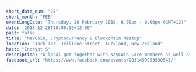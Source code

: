 ```yaml
---
short_date_num: "28"
short_month: "FEB"
eventLongDate: "Thursday, 28 February 2019, 6.00pm - 9.00pm (GMT+12)"
date: '2018-12-28T18:00:00+12:00'
past: false
title: "NavCoin, Cryptocurrency & Blockchain Meetup"
location: "Jack Tar, Jellicoe Street, Auckland, New Zealand"
host: "Encrypt S"
description: "A local get together with NavCoin Core members as well as cryptocurrency enthusiasts to discuss what's hot in the industry and what's coming up for NavCoin."
facebook_url: "https://www.facebook.com/events/2031459953590543/"
---
```

